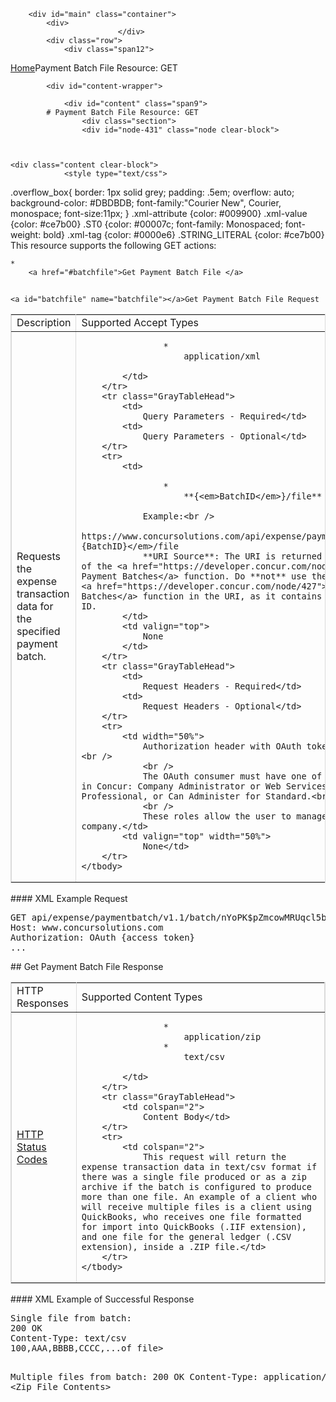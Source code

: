 
        <div id="main" class="container">
            <div>
                            </div>
            <div class="row">
                <div class="span12">
<div class="breadcrumbs"><a href="/">Home</a>Payment Batch File Resource: GET</div>
                </div>
            </div>

            <div id="content-wrapper">
<!-- <div class="row"> -->
                <div id="content" class="span9">
            # Payment Batch File Resource: GET
                    <div class="section">
                    <div id="node-431" class="node clear-block">


    
    <div class="content clear-block">
                <style type="text/css">
.overflow_box{
border: 1px solid grey;
padding: .5em;
overflow: auto;
background-color: #DBDBDB;
font-family:"Courier New", Courier, monospace;
font-size:11px;
}
.xml-attribute {color: #009900}
.xml-value {color: #ce7b00}
.ST0 {color: #00007c; font-family: Monospaced; font-weight: bold}
.xml-tag {color: #0000e6}
.STRING_LITERAL {color: #ce7b00}</style>
This resource supports the following GET actions:

    * 
        <a href="#batchfile">Get Payment Batch File </a>

## 
    <a id="batchfile" name="batchfile"></a>Get Payment Batch File Request
<table border="1" bordercolor="#dbdbdb" cellpadding="3" cellspacing="0" width="100%">
    <tbody>
        <tr class="GrayTableHead">
            <td>
                Description</td>
            <td>
                Supported Accept Types</td>
        </tr>
        <tr>
            <td>
                Requests the expense transaction data for the specified payment batch.</td>
            <td>
                
                    * 
                        application/xml
                
            </td>
        </tr>
        <tr class="GrayTableHead">
            <td>
                Query Parameters - Required</td>
            <td>
                Query Parameters - Optional</td>
        </tr>
        <tr>
            <td>
                
                    * 
                        **{<em>BatchID</em>}/file**
                
                Example:<br />
                    https://www.concursolutions.com/api/expense/paymentbatch/v1.1/batch/<em>{BatchID}</em>/file
                **URI Source**: The URI is returned in the Batch-URL element of the <a href="https://developer.concur.com/node/427">Get List of Payment Batches</a> function. Do **not** use the BatchID value from the <a href="https://developer.concur.com/node/427">Get List of Payment Batches</a> function in the URI, as it contains the unencrypted batch ID.
            </td>
            <td valign="top">
                None
            </td>
        </tr>
        <tr class="GrayTableHead">
            <td>
                Request Headers - Required</td>
            <td>
                Request Headers - Optional</td>
        </tr>
        <tr>
            <td width="50%">
                Authorization header with OAuth token for valid Concur user.<br />
                <br />
                The OAuth consumer must have one of the following user roles in Concur: Company Administrator or Web Services Administrator for Professional, or Can Administer for Standard.<br />
                <br />
                These roles allow the user to manage data for the entire company.</td>
            <td valign="top" width="50%">
                None</td>
        </tr>
    </tbody>
</table>
####
    XML Example Request
<pre class="overflow_box">
GET api/expense/paymentbatch/v1.1/batch/nYoPK$pZmcowMRUqcl5bnDAwwsMydyt$xd/file HTTPS 1.1
Host: www.concursolutions.com
Authorization: OAuth {access token}
...
</pre>
## 
    Get Payment Batch File Response
<table border="1" bordercolor="#dbdbdb" cellpadding="3" cellspacing="0" width="100%">
    <tbody>
        <tr class="GrayTableHead">
            <td>
                HTTP Responses</td>
            <td>
                Supported Content Types</td>
        </tr>
        <tr>
            <td>
                <a href="https://developer.concur.com/node/205">HTTP Status Codes</a></td>
            <td>
                
                    * 
                        application/zip
                    * 
                        text/csv
                
            </td>
        </tr>
        <tr class="GrayTableHead">
            <td colspan="2">
                Content Body</td>
        </tr>
        <tr>
            <td colspan="2">
                This request will return the expense transaction data in text/csv format if there was a single file produced or as a zip archive if the batch is configured to produce more than one file. An example of a client who will receive multiple files is a client using QuickBooks, who receives one file formatted for import into QuickBooks (.IIF extension), and one file for the general ledger (.CSV extension), inside a .ZIP file.</td>
        </tr>
    </tbody>
</table>
####
    XML Example of Successful Response
<pre class="overflow_box">
Single file from batch:
200 OK
Content-Type: text/csv
100,AAA,BBBB,CCCC,...<rest <span class="xml-attribute">of file>

Multiple files from batch:
200 OK
Content-Type: application/zip
<Zip <span class="xml-attribute">File Contents>
</pre>
<br />
